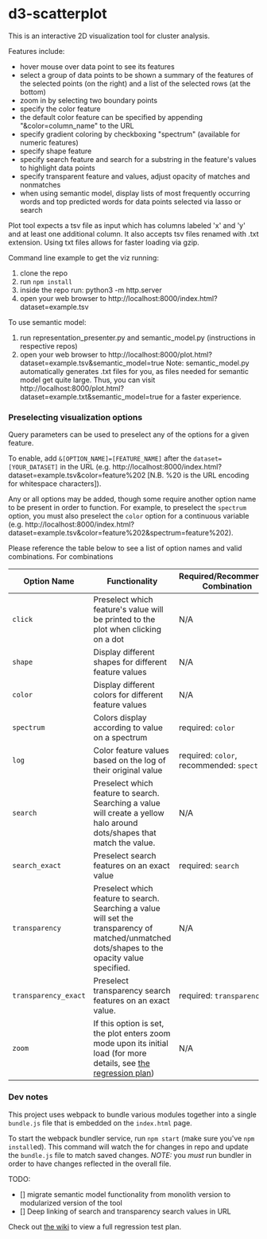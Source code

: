 # d3-scatterplot
This is an interactive 2D visualization tool for cluster analysis.

Features include:
- hover mouse over data point to see its features
- select a group of data points to be shown a summary of the features of the selected points (on the right) and a list of the selected rows (at the bottom)
- zoom in by selecting two boundary points
- specify the color feature
- the default color feature can be specified by appending "&color=column_name" to the URL
- specify gradient coloring by checkboxing "spectrum" (available for numeric features)
- specify shape feature
- specify search feature and search for a substring in the feature's values to highlight data points
- specify transparent feature and values, adjust opacity of matches and nonmatches
- when using semantic model, display lists of most frequently occurring words and top predicted words for data points selected via lasso or search

Plot tool expects a tsv file as input which has columns labeled 'x' and 'y' and at least one additional column. It also accepts tsv files renamed with .txt extension. Using txt files allows for faster loading via gzip.

Command line example to get the viz running:
1. clone the repo
2. run `npm install`
3. inside the repo run: python3 -m http.server
4. open your web browser to http://localhost:8000/index.html?dataset=example.tsv

To use semantic model:
1. run representation_presenter.py and semantic_model.py (instructions in respective repos)
2. open your web browser to http://localhost:8000/plot.html?dataset=example.tsv&semantic_model=true
Note: semantic_model.py automatically generates .txt files for you, as files needed for semantic model get quite large. Thus, you can visit http://localhost:8000/plot.html?dataset=example.txt&semantic_model=true for a faster experience.

### Preselecting visualization options

Query parameters can be used to preselect any of the options for a given feature.

To enable, add `&[OPTION_NAME]=[FEATURE_NAME]` after the `dataset=[YOUR_DATASET]` in the URL (e.g. http://localhost:8000/index.html?dataset=example.tsv&color=feature%202 [N.B. %20 is the URL encoding for whitespace characters]).

Any or all options may be added, though some require another option name to be present in order to function. For example, to preselect the `spectrum` option, you must also preselect the `color` option for a continuous variable (e.g. http://localhost:8000/index.html?dataset=example.tsv&color=feature%202&spectrum=feature%202).

Please reference the table below to see a list of option names and valid combinations. For combinations


| Option Name | Functionality | Required/Recommended Combination | Example |
| ----------- | ------------- | ------------------- | ------- |
| `click` | Preselect which feature's value will be printed to the plot when clicking on a dot | N/A | http://localhost:8000/index.html?dataset=example.tsv&click=feature%202 |
| `shape` | Display different shapes for different feature values | N/A | http://localhost:8000/index.html?dataset=example.tsv&shape=feature%202 |
| `color` | Display different colors for different feature values | N/A | http://localhost:8000/index.html?dataset=example.tsv&color=feature%202 |
| `spectrum` | Colors display according to value on a spectrum | required: `color` | http://localhost:8000/index.html?dataset=example.tsv&color=feature%202&spectrum=feature%202 |
| `log` | Color feature values based on the log of their original value | required: `color`, recommended: `spectrum` | http://localhost:8000/index.html?dataset=example.tsv&color=feature%202&log=feature%202&spectrum=feature%202 |
| `search`    | Preselect which feature to search. Searching a value will create a yellow halo around dots/shapes that match the value. | N/A | http://localhost:8000/index.html?dataset=example.tsv&search=feature%202 |
| `search_exact` | Preselect search features on an exact value | required: `search` | http://localhost:8000/index.html?dataset=example.tsv&search=feature%202&search_exact=feature%202 |
| `transparency` | Preselect which feature to search. Searching a value will set the transparency of matched/unmatched dots/shapes to the opacity value specified. | N/A | http://localhost:8000/index.html?dataset=example.tsv&transparency=feature%202 |
| `transparency_exact` | Preselect transparency search features on an exact value. | required: `transparency` | http://localhost:8000/index.html?dataset=example.tsv&transparency=feature%202&transparency_exact=feature%202 |
| `zoom` | If this option is set, the plot enters zoom mode upon its initial load (for more details, see [the regression plan](https://github.com/CAHLR/d3-scatterplot/wiki/Regression-Test-Plan)) | N/A | http://localhost:8000/index.html?dataset=example.tsv&zoom=true |

### Dev notes
This project uses webpack to bundle various modules together into a single `bundle.js` file that is embedded on the `index.html` page.

To start the webpack bundler service, run `npm start` (make sure you've `npm install`ed). This command will watch the for changes in repo and update the `bundle.js` file to match saved changes.
*NOTE:* you _must_ run bundler in order to have changes reflected in the overall file.

TODO:

- [] migrate semantic model functionality from monolith version to modularized version of the tool
- [] Deep linking of search and transparency search values in URL

Check out [the wiki](https://github.com/CAHLR/d3-scatterplot/wiki/Regression-Test-Plan) to view a full regression test plan.
